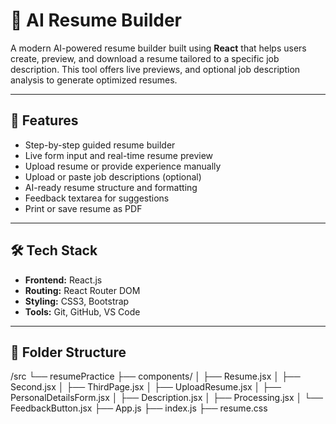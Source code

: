 
# 🧠 AI Resume Builder

A modern AI-powered resume builder built using **React** that helps users create, preview, and download a resume tailored to a specific job description. This tool offers live previews, and optional job description analysis to generate optimized resumes.

---

## 🚀 Features

- Step-by-step guided resume builder
- Live form input and real-time resume preview
- Upload resume or provide experience manually
- Upload or paste job descriptions (optional)
- AI-ready resume structure and formatting
- Feedback textarea for suggestions
- Print or save resume as PDF


---

## 🛠️ Tech Stack

- **Frontend:** React.js
- **Routing:** React Router DOM
- **Styling:** CSS3, Bootstrap
- **Tools:** Git, GitHub, VS Code

---

## 📁 Folder Structure

/src
└── resumePractice
├── components/
│ ├── Resume.jsx
│ ├── Second.jsx
│ ├── ThirdPage.jsx
│ ├── UploadResume.jsx
│ ├── PersonalDetailsForm.jsx
│ ├── Description.jsx
│ ├── Processing.jsx
│ └── FeedbackButton.jsx
├── App.js
├── index.js
├── resume.css


